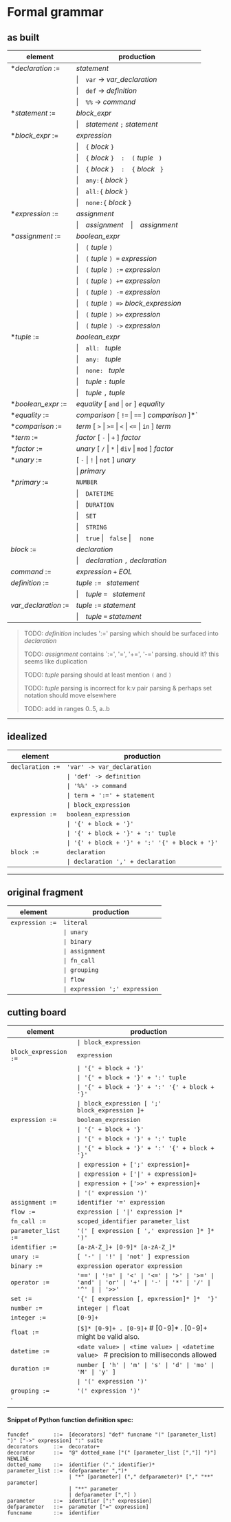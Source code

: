# Formal grammar

## as built

element | production
--- | ---
*_declaration_ := | _statement_
| | &#124; ` `  `var` -> _var_declaration_
| | &#124; ` `  `def` -> _definition_
| | &#124; ` `  `%%` -> _command_
*_statement_ := | _block_expr_
| | &#124; ` `  _statement_ ` ; ` _statement_
*_block_expr_ := | _expression_
| | &#124; ` `  `{` _block_ `}`
| | &#124; ` `  `{` _block_ `}  :  (` _tuple_ ` )`
| | &#124; ` `  `{` _block_ `}  :  {` _block_ ` }`
| | &#124; ` `  `any:{` _block_ `}`
| | &#124; ` `  `all:{` _block_ `}`
| | &#124; ` `  `none:{` _block_ `}`
*_expression_ := | _assignment_
| | &#124; ` ` _assignment_  ` ` &#124; ` ` _assignment_ | chain expressions
*_assignment_ := | _boolean_expr_
| | &#124; ` `  `(` _tuple_ `)`
| | &#124; ` `  `(` _tuple_ `) =` _expression_
| | &#124; ` `  `(` _tuple_ `) :=` _expression_
| | &#124; ` `  `(` _tuple_ `) +=` _expression_
| | &#124; ` `  `(` _tuple_ `) -=` _expression_
| | &#124; ` `  `(` _tuple_ `) =>` _block_expression_ | produce (raise)
| | &#124; ` `  `(` _tuple_ `) >>` _expression_ | apply
| | &#124; ` `  `(` _tuple_ `) ->` _expression_ | tbd
*_tuple_ := | _boolean_expr_
| | &#124; ` ` `all: ` _tuple_
| | &#124; ` ` `any: ` _tuple_
| | &#124; ` ` `none: ` _tuple_
| | &#124; ` `  _tuple_ ` : ` _tuple_ | k:v pair definition
| | &#124; ` `  _tuple_ ` , ` _tuple_
*_boolean_expr_ := | _equality_ [ `and` &#124; `or` ] _equality_
*_equality_ := | _comparison_ [ `!=` &#124; `==` ] _comparison_ ]*`
*_comparison_ := | _term_ [ `>` &#124; `>=` &#124; `<` &#124; `<=` &#124; `in` ] _term_
*_term_ := | _factor_ [ `-` &#124; `+` ] _factor_
*_factor_ := | _unary_ [ `/` &#124; `*` &#124; `div` &#124; `mod` ] _factor_
*_unary_ := | [ `-` &#124; `!` &#124; `not` ] _unary_
| | &#124; _primary_
*_primary_ :=  | `NUMBER`
| | &#124; ` `  `DATETIME` 
| | &#124; ` `  `DURATION`
| | &#124; ` `  `SET` 
| | &#124; ` `  `STRING`
| | &#124; ` ` ` true ` &#124; ` false` &#124; `  none`
_block_ := | _declaration_
| | &#124; ` `  _declaration_ ` , ` _declaration_
_command_ := | _expression_ `+` _EOL_
_definition_ := | _tuple_ `:= ` _statement_ | defines a _var_function_
| | &#124; ` `  _tuple_ `= ` _statement_ | defines a _value_function_
_var_declaration_ := | _tuple_ ` := ` _statement_ | defines a _var_function_
| | &#124; ` `  _tuple_ ` = ` _statement_ | defines a _variable_ (tbd)

> TODO: _definition_ includes ':=' parsing which should be surfaced into _declaration_
> 
> TODO: _assignment_ contains `:=', '=', '+=', '-=' parsing.  should it? this seems like duplication
> 
> TODO: _tuple_ parsing should at least mention `(` and `)`
> 
> TODO: _tuple_ parsing is incorrect for k:v pair parsing & perhaps set notation should move elsewhere
> 
> TODO: add in ranges 0..5, a..b
>
----

## idealized

element | production
--- | ---
`declaration :=` | `'var' -> var_declaration`
| | `\| 'def' -> definition`
| | `\| '%%' -> command`
| | `\| term + ':=' + statement`
| | `\| block_expression`
`expression :=` | `boolean_expression`
| | `\| '{' + block + '}'`
| | `\| '{' + block + '}' + ':' tuple`
| | `\| '{' + block + '}' + ':' '{' + block + '}'`
`block :=` | `declaration`
| | `\| declaration ',' + declaration`

----

## original fragment

element | production
--- | ---
`expression :=`  | `literal`
| | `\| unary`
| | `\| binary`
| | `\| assignment`
| | `\| fn_call`
| | `\| grouping`
| | `\| flow`
| | `\| expression ';' expression`

## cutting board

element | production
--- | ---
| | `\| block_expression`
`block_expression :=` | `expression`
| | `\| '{' + block + '}'`
| | `\| '{' + block + '}' + ':' tuple`
| | `\| '{' + block + '}' + ':' '{' + block + '}'`
| | `\| block_expression [ ';' block_expression ]+`
`expression :=` | `boolean_expression`
| | `\| '{' + block + '}'`
| | `\| '{' + block + '}' + ':' tuple`
| | `\| '{' + block + '}' + ':' '{' + block + '}'`
| | `\| expression + [';' expression]+`
| | `\| expression + ['\|' + expression]+`
| | `\| expression + ['>>' + expression]+`
| | `\| '(' expression ')'`
`assignment :=` | `identifier '=' expression`
`flow :=` | `expression [ '\|' expression ]*`
`fn_call :=` | `scoped_identifier parameter_list`
`parameter_list :=` | `'(' [ expression [ ',' expression ]* ]* ')'`
`identifier :=` | `[a-zA-Z_]+ [0-9]* [a-zA-Z_]*`
`unary :=` | `[ '-' \| '!' \| 'not' ] expression`
`binary :=` | `expression operator expression`
`operator :=` | `'==' \| '!=' \| '<' \| '<=' \| '>' \| '>=' \| 'and' \| 'or' \| '+' \| '-' \| '*' \| '/' \| '^' \| \| '>>'`
`set :=` | `'{' [ expression [, epxression]* ]*  '}'`
`number :=` | `integer \| float`
`integer :=` | `[0-9]+`
`float :=` | `[$]* [0-9]+ . [0-9]+`    # [0-9]* . [0-9]+ might be valid also.
`datetime :=` | `<date value> \| <time value> \| <datetime value> ` # precision to milliseconds allowed
`duration :=` | `number [ 'h' \| 'm' \| 's' \| 'd' \| 'mo' \| 'M' \| 'y' ]`
| | `\| '(' expression ')'`
`grouping :=` | `'(' expression ')'`
`| |` `\| '(' expression ')'`

#### Snippet of Python function definition spec:
```
funcdef        ::=  [decorators] "def" funcname "(" [parameter_list] ")" ["->" expression] ":" suite
decorators     ::=  decorator+
decorator      ::=  "@" dotted_name ["(" [parameter_list [","]] ")"] NEWLINE
dotted_name    ::=  identifier ("." identifier)*
parameter_list ::=  (defparameter ",")*
                    | "*" [parameter] ("," defparameter)* ["," "**" parameter]
                    | "**" parameter
                    | defparameter [","] )
parameter      ::=  identifier [":" expression]
defparameter   ::=  parameter ["=" expression]
funcname       ::=  identifier
```
